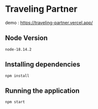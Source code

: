 # Traveling Partner

demo : https://traveling-partner.vercel.app/

## Node Version

```
node-18.14.2
```

## Installing dependencies

```
npm install
```

## Running the application

```
npm start
```

